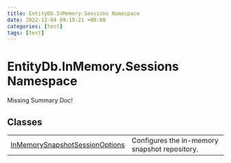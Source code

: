```yaml
---
title: EntityDb.InMemory.Sessions Namespace
date: 2022-12-04 09:19:21 +00:00
categories: [test]
tags: [test]
---
```


# EntityDb.InMemory.Sessions Namespace
Missing Summary Doc!
## Classes
<table><tr><td><a href='#/posts/dotnet-entitydb-inmemory-sessions-inmemorysnapshotsessionoptions'>InMemorySnapshotSessionOptions</a></td><td>
Configures the in-memory snapshot repository.
</td></tr></table>
